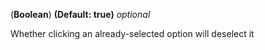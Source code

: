 <!-- deselectOnSelectedOptionClick property -->
(**Boolean**) **(Default: true)** *optional*

Whether clicking an already-selected option will deselect it
